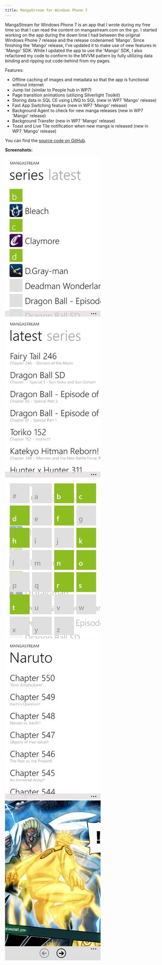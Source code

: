 ```yaml
---
title: MangaStream for Windows Phone 7
---
```

MangaStream for Windows Phone 7 is an app that I wrote during my free time so
that I can read the content on mangastream.com on the go. I started working on
the app during the down time I had between the original Windows Phone 7 release
and the release codenamed 'Mango'. Since finishing the 'Mango' release, I've
updated it to make use of new features in 'Mango' SDK. While I updated the app
to use the 'Mango' SDK, I also refactored my code to conform to the MVVM
pattern by fully utilizing data binding and ripping out code-behind from my
pages.

Features:

- Offline caching of images and metadata so that the app is functional without internet
- Jump list (similar to People hub in WP7)
- Page transition animations (utilizing Silverlight Toolkit)
- Storing data in SQL CE using LINQ to SQL (new in WP7 'Mango' release)
- Fast App Switching feature (new in WP7 'Mango' release)
- Background Agent to check for new manga releases (new in WP7 'Mango' release)
- Background Transfer (new in WP7 'Mango' release)
- Toast and Live Tile notification when new manga is released (new in WP7 'Mango' release)

You can find the [source code on GitHub](http://github.com/dannysu/mangastream).

**Screenshots:**

[![](/images/MangaStream1.png)](/images/MangaStream1.png)
[![](/images/MangaStream2.png)](/images/MangaStream2.png)
[![](/images/MangaStream3.png)](/images/MangaStream3.png)
[![](/images/MangaStream4.png)](/images/MangaStream4.png)
[![](/images/MangaStream5.png)](/images/MangaStream5.png)
